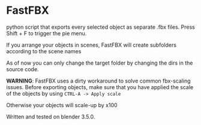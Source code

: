 # FastFBX
python script that exports every selected object as separate .fbx files. Press Shift + F to trigger the pie menu.

If you arrange your objects in scenes, FastFBX will create subfolders according to the scene names
    
As of now you can only change the target folder by changing the dirs in the source code.

**WARNING**: FastFBX uses a dirty workaround to solve common fbx-scaling issues. Before exporting objects, make sure that you have applied the scale of the objects by using
    `CTRL-A -> Apply scale`
    
Otherwise your objects will scale-up by x100

Written and tested on blender 3.5.0.
